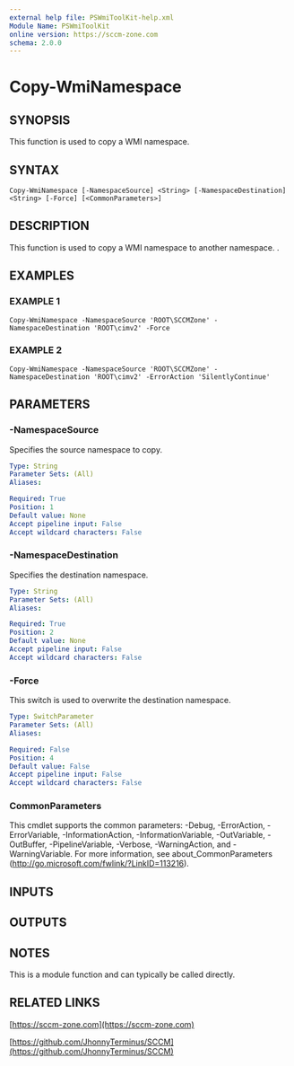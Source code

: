 ```yaml
---
external help file: PSWmiToolKit-help.xml
Module Name: PSWmiToolKit
online version: https://sccm-zone.com
schema: 2.0.0
---
```


# Copy-WmiNamespace

## SYNOPSIS
This function is used to copy a WMI namespace.

## SYNTAX

```
Copy-WmiNamespace [-NamespaceSource] <String> [-NamespaceDestination] <String> [-Force] [<CommonParameters>]
```

## DESCRIPTION
This function is used to copy a WMI namespace to another namespace.
.

## EXAMPLES

### EXAMPLE 1
```
Copy-WmiNamespace -NamespaceSource 'ROOT\SCCMZone' -NamespaceDestination 'ROOT\cimv2' -Force
```

### EXAMPLE 2
```
Copy-WmiNamespace -NamespaceSource 'ROOT\SCCMZone' -NamespaceDestination 'ROOT\cimv2' -ErrorAction 'SilentlyContinue'
```

## PARAMETERS

### -NamespaceSource
Specifies the source namespace to copy.

```yaml
Type: String
Parameter Sets: (All)
Aliases:

Required: True
Position: 1
Default value: None
Accept pipeline input: False
Accept wildcard characters: False
```

### -NamespaceDestination
Specifies the destination namespace.

```yaml
Type: String
Parameter Sets: (All)
Aliases:

Required: True
Position: 2
Default value: None
Accept pipeline input: False
Accept wildcard characters: False
```

### -Force
This switch is used to overwrite the destination namespace.

```yaml
Type: SwitchParameter
Parameter Sets: (All)
Aliases:

Required: False
Position: 4
Default value: False
Accept pipeline input: False
Accept wildcard characters: False
```

### CommonParameters
This cmdlet supports the common parameters: -Debug, -ErrorAction, -ErrorVariable, -InformationAction, -InformationVariable, -OutVariable, -OutBuffer, -PipelineVariable, -Verbose, -WarningAction, and -WarningVariable.
For more information, see about_CommonParameters (http://go.microsoft.com/fwlink/?LinkID=113216).

## INPUTS

## OUTPUTS

## NOTES
This is a module function and can typically be called directly.

## RELATED LINKS

[https://sccm-zone.com](https://sccm-zone.com)

[https://github.com/JhonnyTerminus/SCCM](https://github.com/JhonnyTerminus/SCCM)

